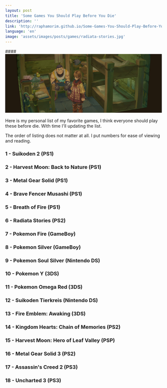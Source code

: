```yaml
---
layout: post
title: 'Some Games You Should Play Before You Die'
description: ''
link: 'http://raphamorim.github.io/Some-Games-You-Should-Play-Before-You-Die '
language: 'en'
image: 'assets/images/posts/games/radiata-stories.jpg'
---
```


####<img src="/assets/images/posts/games/radiata-stories.jpg" alt="Radiata
Stories" />

Here is my personal list of my favorite games, I think everyone should play
these before die. With time I'll updating the list.

<!-- more -->

The order of listing does not matter at all. I put numbers for ease of viewing
and reading.

### 1 - Suikoden 2 (PS1)

### 2 - Harvest Moon: Back to Nature (PS1)

### 3 - Metal Gear Solid (PS1)

### 4 - Brave Fencer Musashi (PS1)

### 5 - Breath of Fire (PS1)

### 6 - Radiata Stories (PS2)

### 7 - Pokemon Fire (GameBoy)

### 8 - Pokemon Silver (GameBoy)

### 9 - Pokemon Soul Silver (Nintendo DS)

### 10 - Pokemon Y (3DS)

### 11 - Pokemon Omega Red (3DS)

### 12 - Suikoden Tierkreis (Nintendo DS)

### 13 - Fire Emblem: Awaking (3DS)

### 14 - Kingdom Hearts: Chain of Memories (PS2)

### 15 - Harvest Moon: Hero of Leaf Valley (PSP)

### 16 - Metal Gear Solid 3 (PS2)

### 17 - Assassin's Creed 2 (PS3)

### 18 - Uncharted 3 (PS3)


